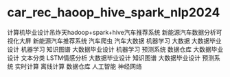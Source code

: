 # car_rec_haoop_hive_spark_nlp2024
计算机毕业设计吊炸天hadoop+spark+hive汽车推荐系统 新能源汽车数据分析可视化大屏 新能源汽车推荐系统 汽车爬虫 汽车大数据 机器学习 大数据 大数据毕业设计 机器学习 知识图谱 大数据毕业设计 机器学习 预测系统 数据仓库 大数据毕业设计 文本分类 LSTM情感分析 大数据毕业设计 知识图谱 大数据毕业设计 预测系统 实时计算 离线计算 数据仓库 人工智能 神经网络
